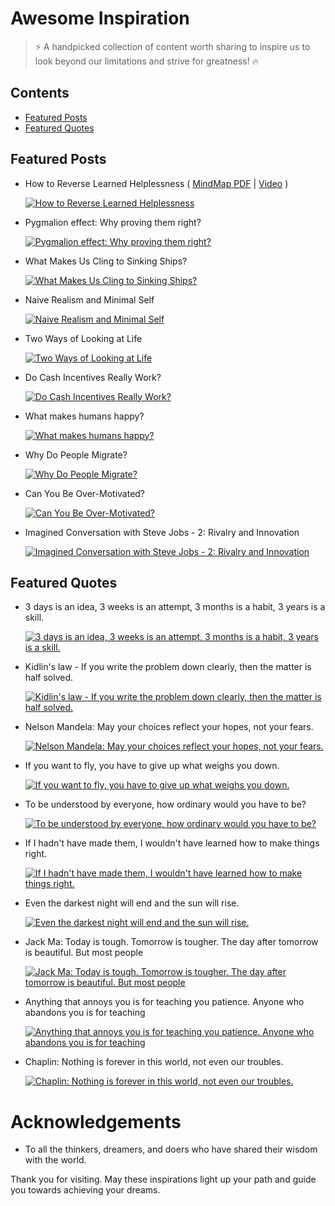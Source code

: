 # Awesome Inspiration
>  ⚡️ A handpicked collection of content worth sharing to inspire us to look beyond our limitations and strive for greatness! 🔥

## Contents
- [Featured Posts](#featured-posts)
- [Featured Quotes](#featured-quotes)

## Featured Posts
- How to Reverse Learned Helplessness ( [MindMap PDF](./posts/LearnedHelplessness.pdf?raw=1) | [Video](https://youtube.com/watch?v=1JpsH4ysJvs) )
    
    [![How to Reverse Learned Helplessness](https://i.ytimg.com/vi/1JpsH4ysJvs/default.jpg)](https://youtube.com/watch?v=1JpsH4ysJvs "How to Reverse Learned Helplessness")

- Pygmalion effect: Why proving them right?
    
    [![Pygmalion effect: Why proving them right?](https://i.ytimg.com/vi/bP112WhhQcA/default.jpg)](https://youtube.com/watch?v=bP112WhhQcA "Pygmalion effect: Why proving them right?")

- What Makes Us Cling to Sinking Ships?
    
    [![What Makes Us Cling to Sinking Ships?](https://i.ytimg.com/vi/keXb2kb04ho/default.jpg)](https://youtube.com/watch?v=keXb2kb04ho "What Makes Us Cling to Sinking Ships?")

- Naive Realism and Minimal Self
    
    [![Naive Realism and Minimal Self](https://i.ytimg.com/vi/UNglXxQBKrE/default.jpg)](https://youtube.com/watch?v=UNglXxQBKrE "Naive Realism and Minimal Self")

- Two Ways of Looking at Life
    
    [![Two Ways of Looking at Life](https://i.ytimg.com/vi/Mz1VMc5lRoE/default.jpg)](https://youtube.com/watch?v=Mz1VMc5lRoE "Two Ways of Looking at Life")

- Do Cash Incentives Really Work?
    
    [![Do Cash Incentives Really Work?](https://i.ytimg.com/vi/DhmW9WeTlkw/default.jpg)](https://youtube.com/watch?v=DhmW9WeTlkw "Do Cash Incentives Really Work?")

- What makes humans happy?
    
    [![What makes humans happy?](https://i.ytimg.com/vi/SmIFck0eI6w/default.jpg)](https://youtube.com/watch?v=SmIFck0eI6w "What makes humans happy?")

- Why Do People Migrate?
    
    [![Why Do People Migrate?](https://i.ytimg.com/vi/mv1JIfwvWCk/default.jpg)](https://youtube.com/watch?v=mv1JIfwvWCk "Why Do People Migrate?")

- Can You Be Over-Motivated?
    
    [![Can You Be Over-Motivated?](https://i.ytimg.com/vi/oLfNofh0LqU/default.jpg)](https://youtube.com/watch?v=oLfNofh0LqU "Can You Be Over-Motivated?")

- Imagined Conversation with Steve Jobs - 2: Rivalry and Innovation
    
    [![Imagined Conversation with Steve Jobs - 2: Rivalry and Innovation](https://i.ytimg.com/vi/Jx9UxlzlO9U/default.jpg)](https://youtube.com/watch?v=Jx9UxlzlO9U "Imagined Conversation with Steve Jobs - 2: Rivalry and Innovation")


## Featured Quotes
- 3 days is an idea, 3 weeks is an attempt, 3 months is a habit, 3 years is a skill.
    
    [![3 days is an idea, 3 weeks is an attempt, 3 months is a habit, 3 years is a skill.](https://i.ytimg.com/vi/iKvxcJiJbyA/default.jpg)](https://youtube.com/shorts/iKvxcJiJbyA "3 days is an idea, 3 weeks is an attempt, 3 months is a habit, 3 years is a skill.")

- Kidlin's law - If you write the problem down clearly, then the matter is half solved.
    
    [![Kidlin's law - If you write the problem down clearly, then the matter is half solved.](https://i.ytimg.com/vi/AzFqpkqQQE8/default.jpg)](https://youtube.com/shorts/AzFqpkqQQE8 "Kidlin's law - If you write the problem down clearly, then the matter is half solved.")

- Nelson Mandela: May your choices reflect your hopes, not your fears.
    
    [![Nelson Mandela: May your choices reflect your hopes, not your fears.](https://i.ytimg.com/vi/sPh_NnvZ8Ck/default.jpg)](https://youtube.com/shorts/sPh_NnvZ8Ck "Nelson Mandela: May your choices reflect your hopes, not your fears.")

- If you want to fly, you have to give up what weighs you down.
    
    [![If you want to fly, you have to give up what weighs you down.](https://i.ytimg.com/vi/IBlMyKKQagA/default.jpg)](https://youtube.com/shorts/IBlMyKKQagA "If you want to fly, you have to give up what weighs you down.")

- To be understood by everyone, how ordinary would you have to be?
    
    [![To be understood by everyone, how ordinary would you have to be?](https://i.ytimg.com/vi/oB_zhOnUVp0/default.jpg)](https://youtube.com/shorts/oB_zhOnUVp0 "To be understood by everyone, how ordinary would you have to be?")

- If I hadn't have made them, I wouldn't have learned how to make things right.
    
    [![If I hadn't have made them, I wouldn't have learned how to make things right.](https://i.ytimg.com/vi/hvoVhGYJqcY/default.jpg)](https://youtube.com/shorts/hvoVhGYJqcY "If I hadn't have made them, I wouldn't have learned how to make things right.")

- Even the darkest night will end and the sun will rise.
    
    [![Even the darkest night will end and the sun will rise.](https://i.ytimg.com/vi/iLTy8quA5RI/default.jpg)](https://youtube.com/shorts/iLTy8quA5RI "Even the darkest night will end and the sun will rise.")

- Jack Ma: Today is tough. Tomorrow is tougher. The day after tomorrow is beautiful. But most people
    
    [![Jack Ma: Today is tough. Tomorrow is tougher. The day after tomorrow is beautiful. But most people](https://i.ytimg.com/vi/i3dFZwu-jFo/default.jpg)](https://youtube.com/shorts/i3dFZwu-jFo "Jack Ma: Today is tough. Tomorrow is tougher. The day after tomorrow is beautiful. But most people")

- Anything that annoys you is for teaching you patience. Anyone who abandons you is for teaching
    
    [![Anything that annoys you is for teaching you patience. Anyone who abandons you is for teaching](https://i.ytimg.com/vi/zWisVWVVuZU/default.jpg)](https://youtube.com/shorts/zWisVWVVuZU "Anything that annoys you is for teaching you patience. Anyone who abandons you is for teaching")

- Chaplin: Nothing is forever in this world, not even our troubles.
    
    [![Chaplin: Nothing is forever in this world, not even our troubles.](https://i.ytimg.com/vi/iEsRzVEVozQ/default.jpg)](https://youtube.com/shorts/iEsRzVEVozQ "Chaplin: Nothing is forever in this world, not even our troubles.")

# Acknowledgements

* To all the thinkers, dreamers, and doers who have shared their wisdom with the world.

Thank you for visiting. May these inspirations light up your path and guide you towards achieving your dreams.